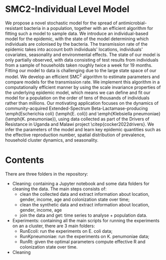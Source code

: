 # SMC2-Individual Level Model
We propose a novel stochastic model for the spread of antimicrobial-resistant bacteria in a population, together with an efficient algorithm for fitting such a model to sample data. We introduce an individual-based model for the epidemic, with the state of the model determining which individuals are colonised by the bacteria. The transmission rate of the epidemic takes into account both individuals' locations, individuals' covariates, seasonality and environmental effects. The state of our model is only partially observed, with data consisting of test results from individuals from a sample of households taken roughly twice a week for 19 months. Fitting our model to data is challenging due to the large state space of our model. We develop an efficient SMC$^2$ algorithm to estimate parameters and compare models for the transmission rate. We implement this algorithm in a computationally efficient manner by using the scale invariance properties of the underlying epidemic model, which means we can define and fit our model for a population on the order of tens of thousands of individuals rather than millions. Our motivating application focuses on the dynamics of community-acquired Extended-Spectrum Beta-Lactamase-producing \emph{Escherichia coli} (\emph{E. coli}) and \emph{Klebsiella pneumoniae} (\emph{K. pneumoniae}), using data collected as part of the Drivers of Resistance in Uganda and Malawi project \citep{cocker2022drivers}. We infer the parameters of the model and learn key epidemic quantities such as the effective reproduction number, spatial distribution of prevalence, household cluster dynamics, and seasonality.

# Contents
There are three folders in the repository:
- Cleaning: containing a Jupyter notebook and some data folders for cleaning the data. The main steps consists of:
  - clean the collected data and extract information about location, gender, income, age and colonization state over time;
  - clean the synthetic data and extract information about location, gender, income, age
  - join the data and get: time series to analyse + population data.
- Experiments: containing all the main scripts for running the experiments on an a cluster, there are 3 main folders:
  - RunEcoli: run the experiments on E. coli data;
  - RunKpneumoniae: run the experiments on K. penumoniae data;
  - RunRt: given the optimal parameters compute effective R and colonization state over time.
- Cleaning
